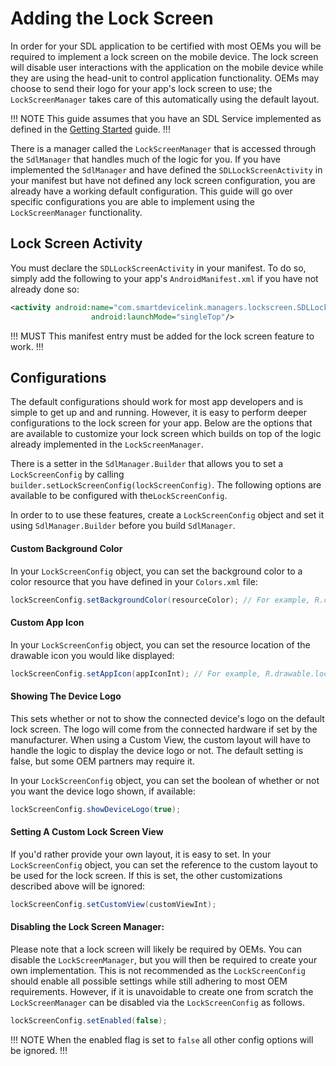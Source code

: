 # Adding the Lock Screen

In order for your SDL application to be certified with most OEMs you will be required to implement a lock screen on the mobile device. The lock screen will disable user interactions with the application on the mobile device while they are using the head-unit to control application functionality. OEMs may choose to send their logo for your app's lock screen to use; the `LockScreenManager` takes care of this automatically using the default layout.

!!! NOTE
This guide assumes that you have an SDL Service implemented as defined in the [Getting Started](/guides/android/getting-started/) guide.
!!!

There is a manager called the `LockScreenManager` that is accessed through the `SdlManager` that handles much of the logic for you. If you have implemented the `SdlManager` and have defined the `SDLLockScreenActivity` in your manifest but have not defined any lock screen configuration, you are already have a working default configuration. This guide will go over specific configurations you are able to implement using the `LockScreenManager` functionality.

## Lock Screen Activity

You must declare the `SDLLockScreenActivity` in your manifest. To do so, simply add the following to your app's `AndroidManifest.xml` if you have not already done so:

```xml
<activity android:name="com.smartdevicelink.managers.lockscreen.SDLLockScreenActivity"
                  android:launchMode="singleTop"/>
```

!!! MUST
This manifest entry must be added for the lock screen feature to work.
!!!

## Configurations

The default configurations should work for most app developers and is simple to get up and and running. However, it is easy to perform deeper configurations to the lock screen for your app. Below are the options that are available to customize your lock screen which builds on top of the logic already implemented in the `LockScreenManager`.

There is a setter in the `SdlManager.Builder` that allows you to set a `LockScreenConfig` by calling `builder.setLockScreenConfig(lockScreenConfig)`. The following options are available to be configured with the`LockScreenConfig`.

In order to to use these features, create a `LockScreenConfig` object and set it using `SdlManager.Builder` before you build `SdlManager`.

#### Custom Background Color

In your `LockScreenConfig` object, you can set the background color to a color resource that you have defined in your `Colors.xml` file:

```java
lockScreenConfig.setBackgroundColor(resourceColor); // For example, R.color.black
```

#### Custom App Icon

In your `LockScreenConfig` object, you can set the resource location of the drawable icon you would like displayed:

```java
lockScreenConfig.setAppIcon(appIconInt); // For example, R.drawable.lockscreen_icon
```

#### Showing The Device Logo

This sets whether or not to show the connected device's logo on the default lock screen. The logo will come from the connected hardware if set by the manufacturer. When using a Custom View, the custom layout will have to handle the logic to display the device logo or not. The default setting is false, but some OEM partners may require it.

In your `LockScreenConfig` object, you can set the boolean of whether or not you want the device logo shown, if available:

```java
lockScreenConfig.showDeviceLogo(true);
```

#### Setting A Custom Lock Screen View

If you'd rather provide your own layout, it is easy to set. In your `LockScreenConfig` object, you can set the reference to the custom layout to be used for the lock screen. If this is set, the other customizations described above will be ignored:

```java
lockScreenConfig.setCustomView(customViewInt);
```

#### Disabling the Lock Screen Manager:

Please note that a lock screen will likely be required by OEMs. You can disable the `LockScreenManager`, but you will then be required to create your own implementation. This is not recommended as the `LockScreenConfig ` should enable all possible settings while still adhering to most OEM requirements. However, if it  is unavoidable to create one from scratch the `LockScreenManager` can be disabled via the `LockScreenConfig` as follows.

```java
lockScreenConfig.setEnabled(false);
```

!!! NOTE
When the enabled flag is set to `false` all other config options will be ignored.
!!!








